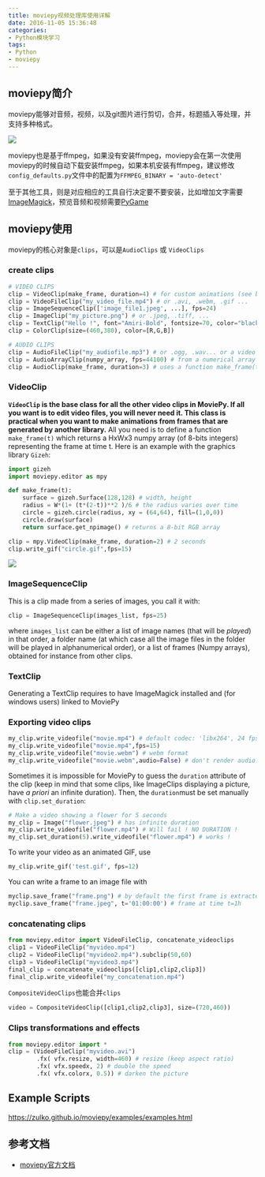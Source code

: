 ```yaml
---
title: moviepy视频处理库使用详解
date: 2016-11-05 15:36:48
categories:
- Python模块学习
tags:
- Python
- moviepy
---
```


## moviepy简介

moviepy能够对音频，视频，以及git图片进行剪切，合并，标题插入等处理，并支持多种格式。

![](https://zulko.github.io/moviepy/_images/logo.png)

moviepy也是基于ffmpeg，如果没有安装ffmpeg，moviepy会在第一次使用moviepy的时候自动下载安装ffmpeg，如果本机安装有ffmpeg，建议修改`config_defaults.py`文件中的配置为`FFMPEG_BINARY = 'auto-detect'`

至于其他工具，则是对应相应的工具自行决定要不要安装，比如增加文字需要[ImageMagick](http://www.imagemagick.org/script/index.php)，预览音频和视频需要[PyGame](http://www.pygame.org/download.shtml)

<!-- more -->

## moviepy使用

moviepy的核心对象是`clips`，可以是`AudioClips` 或 `VideoClips`

### create clips

```python
# VIDEO CLIPS
clip = VideoClip(make_frame, duration=4) # for custom animations (see below)
clip = VideoFileClip("my_video_file.mp4") # or .avi, .webm, .gif ...
clip = ImageSequenceClip(['image_file1.jpeg', ...], fps=24)
clip = ImageClip("my_picture.png") # or .jpeg, .tiff, ...
clip = TextClip("Hello !", font="Amiri-Bold", fontsize=70, color="black")
clip = ColorClip(size=(460,380), color=[R,G,B])

# AUDIO CLIPS
clip = AudioFileClip("my_audiofile.mp3") # or .ogg, .wav... or a video !
clip = AudioArrayClip(numpy_array, fps=44100) # from a numerical array
clip = AudioClip(make_frame, duration=3) # uses a function make_frame(t)
```

### VideoClip

**`VideoClip` is the base class for all the other video clips in MoviePy. If all you want is to edit video files, you will never need it. This class is practical when you want to make animations from frames that are generated by another library.** All you need is to define a function `make_frame(t)` which returns a HxWx3 numpy array (of 8-bits integers) representing the frame at time t. Here is an example with the graphics library `Gizeh`:

```python
import gizeh
import moviepy.editor as mpy

def make_frame(t):
    surface = gizeh.Surface(128,128) # width, height
    radius = W*(1+ (t*(2-t))**2 )/6 # the radius varies over time
    circle = gizeh.circle(radius, xy = (64,64), fill=(1,0,0))
    circle.draw(surface)
    return surface.get_npimage() # returns a 8-bit RGB array

clip = mpy.VideoClip(make_frame, duration=2) # 2 seconds
clip.write_gif("circle.gif",fps=15)
```

![](https://zulko.github.io/moviepy/_images/circle.gif)

### ImageSequenceClip

This is a clip made from a series of images, you call it with:

```python
clip = ImageSequenceClip(images_list, fps=25)
```

where `images_list` can be either a list of image names (that will be *played*) in that order, a folder name (at which case all the image files in the folder will be played in alphanumerical order), or a list of frames (Numpy arrays), obtained for instance from other clips.

### TextClip

Generating a TextClip requires to have ImageMagick installed and (for windows users) linked to MoviePy

### Exporting video clips

```python
my_clip.write_videofile("movie.mp4") # default codec: 'libx264', 24 fps
my_clip.write_videofile("movie.mp4",fps=15)
my_clip.write_videofile("movie.webm") # webm format
my_clip.write_videofile("movie.webm",audio=False) # don't render audio.
```

Sometimes it is impossible for MoviePy to guess the `duration` attribute of the clip (keep in mind that some clips, like ImageClips displaying a picture, have *a priori* an infinite duration). Then, the `duration`must be set manually with `clip.set_duration`:

```python
# Make a video showing a flower for 5 seconds
my_clip = Image("flower.jpeg") # has infinite duration
my_clip.write_videofile("flower.mp4") # Will fail ! NO DURATION !
my_clip.set_duration(5).write_videofile("flower.mp4") # works !
```

To write your video as an animated GIF, use

```python
my_clip.write_gif('test.gif', fps=12)
```

You can write a frame to an image file with

```python
myclip.save_frame("frame.png") # by default the first frame is extracted
myclip.save_frame("frame.jpeg", t='01:00:00') # frame at time t=1h
```

### concatenating clips

```python
from moviepy.editor import VideoFileClip, concatenate_videoclips
clip1 = VideoFileClip("myvideo.mp4")
clip2 = VideoFileClip("myvideo2.mp4").subclip(50,60)
clip3 = VideoFileClip("myvideo3.mp4")
final_clip = concatenate_videoclips([clip1,clip2,clip3])
final_clip.write_videofile("my_concatenation.mp4")
```

`CompositeVideoClips`也能合并`clips`

```python
video = CompositeVideoClip([clip1,clip2,clip3], size=(720,460))
```

###  Clips transformations and effects

```python
from moviepy.editor import *
clip = (VideoFileClip("myvideo.avi")
        .fx( vfx.resize, width=460) # resize (keep aspect ratio)
        .fx( vfx.speedx, 2) # double the speed
        .fx( vfx.colorx, 0.5)) # darken the picture
```

## Example Scripts

https://zulko.github.io/moviepy/examples/examples.html

## 参考文档

- [moviepy官方文档](https://zulko.github.io/moviepy/index.html)
